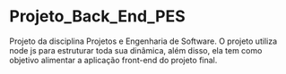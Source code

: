 # Projeto_Back_End_PES
Projeto da disciplina Projetos e Engenharia de Software. O projeto utiliza node js para estruturar toda sua dinâmica, além disso, ela tem como objetivo alimentar a aplicação front-end do projeto final.
